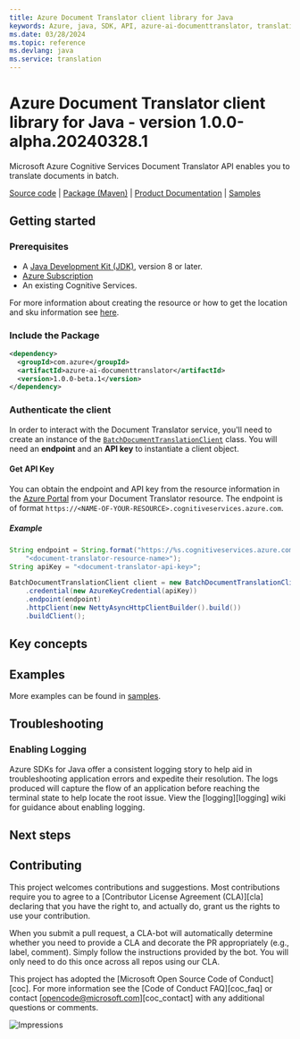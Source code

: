 ```yaml
---
title: Azure Document Translator client library for Java
keywords: Azure, java, SDK, API, azure-ai-documenttranslator, translation
ms.date: 03/28/2024
ms.topic: reference
ms.devlang: java
ms.service: translation
---
```

# Azure Document Translator client library for Java - version 1.0.0-alpha.20240328.1 


Microsoft Azure Cognitive Services Document Translator API enables you to translate documents in batch.

[Source code][source_code] | [Package (Maven)][package] | [Product Documentation][product_documentation] | [Samples][samples_readme]

## Getting started

### Prerequisites

- A [Java Development Kit (JDK)][jdk_link], version 8 or later.
- [Azure Subscription][azure_subscription]
- An existing Cognitive Services.

For more information about creating the resource or how to get the location and sku information see [here][cognitive_resource_cli].

### Include the Package

[//]: # ({x-version-update-start;com.azure:azure-ai-documenttranslator;current})
```xml
<dependency>
  <groupId>com.azure</groupId>
  <artifactId>azure-ai-documenttranslator</artifactId>
  <version>1.0.0-beta.1</version>
</dependency>
```
[//]: # ({x-version-update-end})


### Authenticate the client
In order to interact with the Document Translator service, you'll need to create an instance of the [`BatchDocumentTranslationClient`][batch_document_translation_client_class] class.  You will need an **endpoint** and an **API key** to instantiate a client object.  

#### Get API Key

You can obtain the endpoint and API key from the resource information in the [Azure Portal][azure_portal] from your Document Translator resource. The endpoint is of format `https://<NAME-OF-YOUR-RESOURCE>.cognitiveservices.azure.com`. 

##### Example
```java readme-sample-createBatchDocumentTranslationRestClient
String endpoint = String.format("https://%s.cognitiveservices.azure.com/translator/text/batch/v1.0-preview.1",
    "<document-translator-resource-name>");
String apiKey = "<document-translator-api-key>";

BatchDocumentTranslationClient client = new BatchDocumentTranslationClientBuilder()
    .credential(new AzureKeyCredential(apiKey))
    .endpoint(endpoint)
    .httpClient(new NettyAsyncHttpClientBuilder().build())
    .buildClient();
```

## Key concepts

## Examples
More examples can be found in [samples][samples_code].

## Troubleshooting

### Enabling Logging

Azure SDKs for Java offer a consistent logging story to help aid in troubleshooting application errors and expedite
their resolution. The logs produced will capture the flow of an application before reaching the terminal state to help
locate the root issue. View the [logging][logging] wiki for guidance about enabling logging.

## Next steps

## Contributing

This project welcomes contributions and suggestions. Most contributions require you to agree to a [Contributor License Agreement (CLA)][cla] declaring that you have the right to, and actually do, grant us the rights to use your contribution.

When you submit a pull request, a CLA-bot will automatically determine whether you need to provide a CLA and decorate the PR appropriately (e.g., label, comment). Simply follow the instructions provided by the bot. You will only need to do this once across all repos using our CLA.

This project has adopted the [Microsoft Open Source Code of Conduct][coc]. For more information see the [Code of Conduct FAQ][coc_faq] or contact [opencode@microsoft.com][coc_contact] with any additional questions or comments.

<!-- LINKS -->
[samples]: src/samples/java/com/azure/ai/documenttranslator
[source_code]: https://github.com/Azure/azure-sdk-for-java/blob/main/sdk/translation/azure-ai-documenttranslator/src
[samples_code]: https://github.com/Azure/azure-sdk-for-java/blob/main/sdk/translation/azure-ai-documenttranslator/src/samples/
[azure_subscription]: https://azure.microsoft.com/free/
[product_documentation]: https://learn.microsoft.com/azure/ai-services/translator/document-translation/overview#get-started
[cognitive_resource_cli]: /azure/cognitive-services/cognitive-services-apis-create-account-cli
[batch_document_translation_client_class]: https://github.com/Azure/azure-sdk-for-java/tree/7cebc63a02f2f6ccd2a8adc9b7975e2e71bd3f74/sdk/translation/azure-ai-documenttranslator/src/main/java/com/azure/ai/documenttranslator/BatchDocumentTranslationClient.java
[azure_portal]: https://portal.azure.com
[jdk_link]: /java/azure/jdk/?view=azure-java-stable
[package]: https://central.sonatype.com/artifact/com.azure/azure-ai-documenttranslator
[samples_readme]: https://github.com/Azure/azure-sdk-for-java/tree/main/sdk/translation/azure-ai-documenttranslator/src/samples/README.md

![Impressions](https://azure-sdk-impressions.azurewebsites.net/api/impressions/azure-sdk-for-java%2Fsdk%2Ftranslation%2Fazure-ai-documenttranslator%2FREADME.png)

